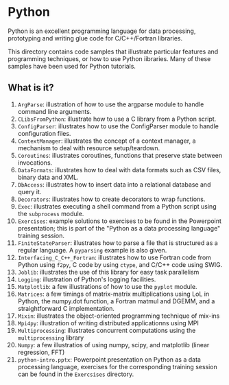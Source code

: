 Python
======

Python is an excellent programming language for data processing,
prototyping and writing glue code for C/C++/Fortran libraries.

This directory contains code samples that illustrate particular features
and programming techniques, or how to use Python iibraries.  Many of
these samples have been used for Python tutorials.

What is it?
-----------
1. `ArgParse`: illustration of how to use the argparse module to handle
   command line arguments.
1. `CLibsFromPython`: illustrate how to use a C library from a Python
   script.
1. `ConfigParser`: illustrates how to use the ConfigParser module to handle
   configuration files.
1. `ContextManager`: illustrates the concept of a context manager, a
   mechanism to deal with resource setup/teardown.
1. `Coroutines`: illustrates coroutines, functions that preserve state
   between invocations.
1. `DataFormats`: illustrates how to deal with data formats such as CSV
   files, binary data and XML.
1. `DbAccess`: illustrates how to insert data into a relational database
   and query it.
1. `Decorators`: illustrates how to create decorators to wrap functions.
1. `Exec`: illustrates executing a shell command from a Python script
   using the `subprocess` module.
1. `Exercises`: example solutions to exercises to be found in the 
   Powerpoint presentation; this is part of the "Python as a data
   processing language" training session.
1. `FiniteStateParser`: illustrates how to parse a file that is structured
   as a regular language.  A `pyparsing` example is also given.
1. `Interfacing_C_C++_Fortran`: illustrates how to use Fortran code
   from Python using `f2py`, C code by using `ctype`, and C/C++ code
   using SWIG.
1. `Joblib`: illustrates the use of this library for easy task parallelism
1. `Logging`: illustration of Python's logging facilities.
1. `Matplotlib`: a few illustrations of how to use the `pyplot` module.
1. `Matrices`: a few timings of matrix-matrix multiplications using
   LoL in Python, the numpy.dot function, a Fortran matmul and DGEMM, and
   a straightforward C implementation.
1. `Mixin`: illustrates the object-oriented programming technique of
   mix-ins
1. `Mpi4py`: illustration of writing distributed applicationns using MPI
1. `Multiprocessing`: illustrates concurrent computations using the
   `multiprocessing` library
1. `Numpy`: a few illustratios of using numpy, scipy, and matplotlib
   (linear regression, FFT)
1. `python-intro.pptx`: Powerpoint presentation on Python as a data
   processing language, exercises for the corresponding training session
   can be found in the `Exercsises` directory.


